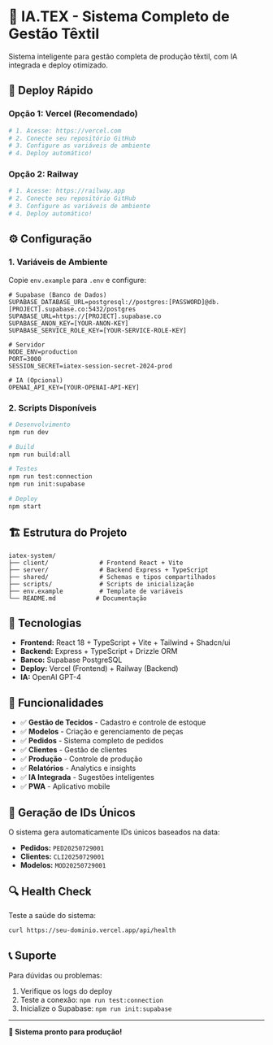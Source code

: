# 🎯 IA.TEX - Sistema Completo de Gestão Têxtil

Sistema inteligente para gestão completa de produção têxtil, com IA integrada e deploy otimizado.

## 🚀 Deploy Rápido

### **Opção 1: Vercel (Recomendado)**
```bash
# 1. Acesse: https://vercel.com
# 2. Conecte seu repositório GitHub
# 3. Configure as variáveis de ambiente
# 4. Deploy automático!
```

### **Opção 2: Railway**
```bash
# 1. Acesse: https://railway.app
# 2. Conecte seu repositório GitHub
# 3. Configure as variáveis de ambiente
# 4. Deploy automático!
```

## ⚙️ Configuração

### **1. Variáveis de Ambiente**
Copie `env.example` para `.env` e configure:

```env
# Supabase (Banco de Dados)
SUPABASE_DATABASE_URL=postgresql://postgres:[PASSWORD]@db.[PROJECT].supabase.co:5432/postgres
SUPABASE_URL=https://[PROJECT].supabase.co
SUPABASE_ANON_KEY=[YOUR-ANON-KEY]
SUPABASE_SERVICE_ROLE_KEY=[YOUR-SERVICE-ROLE-KEY]

# Servidor
NODE_ENV=production
PORT=3000
SESSION_SECRET=iatex-session-secret-2024-prod

# IA (Opcional)
OPENAI_API_KEY=[YOUR-OPENAI-API-KEY]
```

### **2. Scripts Disponíveis**
```bash
# Desenvolvimento
npm run dev

# Build
npm run build:all

# Testes
npm run test:connection
npm run init:supabase

# Deploy
npm start
```

## 🏗️ Estrutura do Projeto

```
iatex-system/
├── client/              # Frontend React + Vite
├── server/              # Backend Express + TypeScript
├── shared/              # Schemas e tipos compartilhados
├── scripts/             # Scripts de inicialização
├── env.example          # Template de variáveis
└── README.md           # Documentação
```

## 🔧 Tecnologias

- **Frontend:** React 18 + TypeScript + Vite + Tailwind + Shadcn/ui
- **Backend:** Express + TypeScript + Drizzle ORM
- **Banco:** Supabase PostgreSQL
- **Deploy:** Vercel (Frontend) + Railway (Backend)
- **IA:** OpenAI GPT-4

## 📱 Funcionalidades

- ✅ **Gestão de Tecidos** - Cadastro e controle de estoque
- ✅ **Modelos** - Criação e gerenciamento de peças
- ✅ **Pedidos** - Sistema completo de pedidos
- ✅ **Clientes** - Gestão de clientes
- ✅ **Produção** - Controle de produção
- ✅ **Relatórios** - Analytics e insights
- ✅ **IA Integrada** - Sugestões inteligentes
- ✅ **PWA** - Aplicativo mobile

## 🎯 Geração de IDs Únicos

O sistema gera automaticamente IDs únicos baseados na data:

- **Pedidos:** `PED20250729001`
- **Clientes:** `CLI20250729001`
- **Modelos:** `MOD20250729001`

## 🔍 Health Check

Teste a saúde do sistema:
```bash
curl https://seu-dominio.vercel.app/api/health
```

## 📞 Suporte

Para dúvidas ou problemas:
1. Verifique os logs do deploy
2. Teste a conexão: `npm run test:connection`
3. Inicialize o Supabase: `npm run init:supabase`

---

**🎉 Sistema pronto para produção!** 